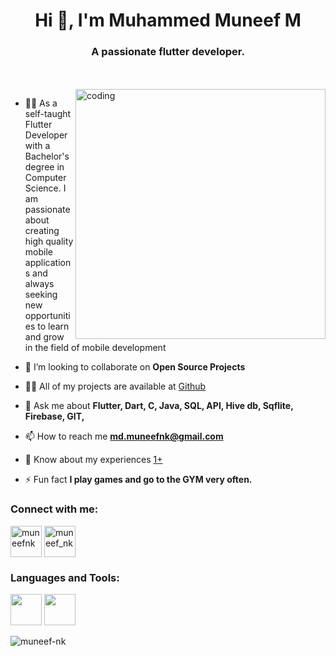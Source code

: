 <h1 align="center">Hi 👋, I'm Muhammed Muneef M</h1>
<h3 align="center">A passionate flutter developer.</h3>
<br><br>

 <img align="right" alt="coding" width="400" src="https://www.sarvika.com/wp-content/uploads/2021/03/Backend-Developer-Python-GIF-Dribble.gif">


 
<!-- - 🔭 I’m currently working on [----]() -->

- 👨‍💻 As a self-taught Flutter Developer with a Bachelor's degree in Computer Science. 
 I am passionate about creating high quality mobile applications and always seeking new opportunities to learn and grow in the field of mobile development
 
 
<!-- - 🌱 I’m currently learning **flutter development** -->

- 👯 I’m looking to collaborate on **Open Source Projects**

- 👨‍💻 All of my projects are available at [Github](https://github.com/Muneef-Nk?tab=repositories) 

- 💬 Ask me about **Flutter, Dart, C, Java, SQL, API, Hive db, Sqflite, Firebase, GIT,**

- 📫 How to reach me **md.muneefnk@gmail.com**

- 📄 Know about my experiences [1+](1+)

- ⚡ Fun fact **I play games and go to the GYM very often.**

<h3 align="left">Connect with me:</h3>
<p align="left">
<a href="https://linkedin.com/in/muneefnk" target="blank"><img align="center" src="https://upload.wikimedia.org/wikipedia/commons/thumb/8/81/LinkedIn_icon.svg/2048px-LinkedIn_icon.svg.png" alt="muneefnk" height="50" width="50" /></a>
<a href="https://instagram.com/muneef_nk" target="blank"><img align="center" src="https://upload.wikimedia.org/wikipedia/commons/thumb/9/95/Instagram_logo_2022.svg/1200px-Instagram_logo_2022.svg.png" alt="muneef_nk" height="50" width="50" /></a>
</p>

<h3 align="left">Languages and Tools:</h3>
<p align="left"> 
  <img src="https://www.liblogo.com/img-logo/an8843ae6c-android-studio-logo-android-studio-alt-macos-icon-in-macos-big-sur.png"  width="50" height="50"/>  
  <img src="https://cdn.dribbble.com/users/1622791/screenshots/11174104/flutter_intro.png"  width="50" height="50"/>
</p>

<!-- ![muneef's GitHub stats](https://github-readme-stats.vercel.app/api?username=muneef-nk&show_icons=true&theme=radical) -->
<p><img align="left" src="https://github-readme-stats.vercel.app/api/top-langs?username=muneef-nk&show_icons=true&locale=en&layout=compact&theme=radical" alt="muneef-nk" /></p>
<!-- <p align="left"><img src="https://github-readme-streak-stats.herokuapp.com/?user=muneef-nk&theme=radical" alt="muneef-nk"/><p/> -->
